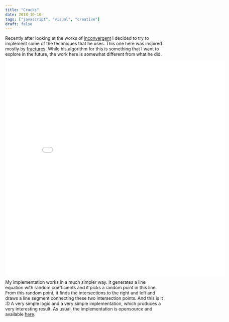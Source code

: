 ```yaml
---
title: "Cracks"
date: 2018-10-10
tags: ["javascript", "visual", "creative"]
draft: false
---
```


Recently after looking at the works of [inconvergent](https://inconvergent.net/generative/fractures/)
I decided to try to implement some of the techniques that he uses.
This one here was inspired mostly by [fractures](https://inconvergent.net/generative/fractures/).
While his algorithm for this is something that I want to explore in the future, the work
here is somewhat different from what he did.

<iframe class='iframe' src="/cracks/index.html" width="700" height="680" frameBorder="0"></iframe>

My implementation works in a much simpler way. It generates a line equation with random coefficients
and it picks a random point in this line. From this random point, it finds the intersections to the
right and left and draws a line segment connecting these two intersection points. And this is it :D
A very simple logic and a very simple implementation, which produces a very interesting result.
As usual, the implementation is opensource and available [here](https://github.com/h3nnn4n/cracks).
